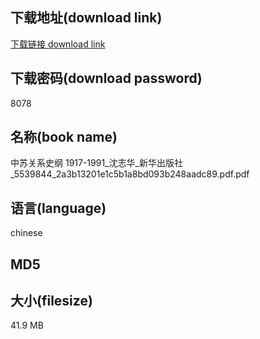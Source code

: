 ## 下载地址(download link)
[下载链接 download link](https://tutu365.netlify.app/?s=%E4%B8%AD%E8%8B%8F%E5%85%B3%E7%B3%BB%E5%8F%B2%E7%BA%B2+1917-1991_%E6%B2%88%E5%BF%97%E5%8D%8E_%E6%96%B0%E5%8D%8E%E5%87%BA%E7%89%88%E7%A4%BE_5539844_2a3b13201e1c5b1a8bd093b248aadc89.pdf)

## 下载密码(download password)
8078

## 名称(book name)
中苏关系史纲 1917-1991_沈志华_新华出版社_5539844_2a3b13201e1c5b1a8bd093b248aadc89.pdf.pdf

## 语言(language)
chinese

## MD5


## 大小(filesize)
41.9 MB
